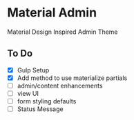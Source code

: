# Material Admin
Material Design Inspired Admin Theme 

## To Do
- [x] Gulp Setup
- [x] Add method to use materialize partials
- [ ] admin/content enhancements 
- [ ] view UI
- [ ] form styling defaults
- [ ] Status Message
